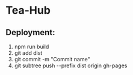 # Tea-Hub

## Deployment:
1. npm run build
2. git add dist
3. git commit -m "Commit name"
4. git subtree push --prefix dist origin gh-pages